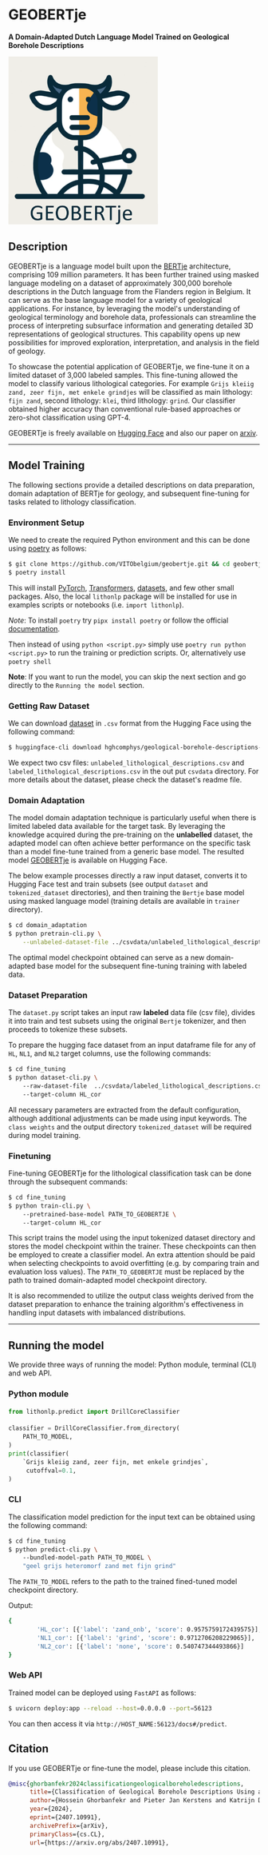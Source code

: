 # GEOBERTje
**A Domain-Adapted Dutch Language Model Trained on Geological Borehole Descriptions**

<img src="https://raw.githubusercontent.com/hghcomphys/hghcomphys.github.io/master/assets/urls/GEOBERTJE.png" width="300">


## Description 
GEOBERTje is a language model built upon the [BERTje](https://github.com/wietsedv/bertje) architecture, comprising 109 million parameters. It has been further trained using masked language modeling on a dataset of approximately 300,000 borehole descriptions in the Dutch language from the Flanders region in Belgium. It can serve as the base language model for a variety of geological applications. For instance, by leveraging the model's understanding of geological terminology and borehole data, professionals can streamline the process of interpreting subsurface information and generating detailed 3D representations of geological structures. 
This capability opens up new possibilities for improved exploration, interpretation, and analysis in the field of geology. 

To showcase the potential application of GEOBERTje, we fine-tune it on a limited dataset of 3,000 labeled samples. This fine-tuning allowed the model to classify various lithological categories.
For example `Grijs kleiig zand, zeer fijn, met enkele grindjes` will be classified as main lithology: `fijn zand`, second lithology: `klei`, third lithology: `grind`.
Our classifier obtained higher accuracy than conventional rule-based approaches or zero-shot classification using GPT-4.

GEOBERTje is freely available on [Hugging Face](https://huggingface.co/hghcomphys/geobertje-base-dutch-uncased) and also our paper on [arxiv](https://arxiv.org/abs/2407.10991).

---

## Model Training
The following sections provide a detailed descriptions on data preparation, domain adaptation of BERTje for geology, and subsequent fine-tuning for tasks related to lithology classification.

### Environment Setup
We need to create the required Python environment and this can be done using [poetry](https://python-poetry.org/) as follows:

```bash
$ git clone https://github.com/VITObelgium/geobertje.git && cd geobertje
$ poetry install  
```
This will install [PyTorch](https://pytorch.org/get-started/locally/), [Transformers](https://pypi.org/project/transformers/), [datasets](https://pypi.org/project/datasets/), and few other small packages. Also, the local `lithonlp` package will be installed for use in examples scripts or notebooks (i.e. `import lithonlp`). 

_Note_: To install `poetry` try `pipx install poetry` or follow the official [documentation](https://python-poetry.org/docs/#installation). 

Then instead of using `python <script.py>` simply use `poetry run python <script.py>` to run the training or prediction scripts. Or, alternatively use `poetry shell`

__Note__: If you want to run the model, you can skip the next section and go directly to the `Running the model` section. 

### Getting Raw Dataset 
We can download [dataset](https://huggingface.co/datasets/hghcomphys/geological-borehole-descriptions-dutch) in `.csv` format from the Hugging Face using the following command:
```bash
$ huggingface-cli download hghcomphys/geological-borehole-descriptions-dutch --repo-type dataset --local-dir csvdata
```
We expect two csv files: `unlabeled_lithological_descriptions.csv` and `labeled_lithological_descriptions.csv` in the out put `csvdata` directory.
For more details about the dataset, please check the dataset's readme file.


### Domain Adaptation
The model domain adaptation technique is particularly useful when there is limited labeled data available for the target task. By leveraging the knowledge acquired during the pre-training on the **unlabelled** dataset, the adapted model can often achieve better performance on the specific task than a model fine-tune trained from a generic base model. The resulted model [GEOBERTje](https://huggingface.co/hghcomphys/geobertje-base-dutch-uncased) is available on Hugging Face.

The below example processes directly a raw input dataset, converts it to Hugging Face test and train subsets (see output `dataset`  and `tokenized_dataset` directories), and then training the `Bertje` base model using masked language model (training details are available in `trainer` directory). 
```bash
$ cd domain_adaptation
$ python pretrain-cli.py \
    --unlabeled-dataset-file ../csvdata/unlabeled_lithological_descriptions.csv
```
The optimal model checkpoint obtained can serve as a new domain-adapted base model for the subsequent fine-tuning training with labeled data.

### Dataset Preparation
The `dataset.py` script takes an input raw **labeled** data file (csv file), divides it into train and test subsets using the original `Bertje` tokenizer, and then proceeds to tokenize these subsets. 

To prepare the hugging face dataset from an input dataframe file for any of `HL`, `NL1`, and `NL2` target columns, use the following commands:
```bash
$ cd fine_tuning
$ python dataset-cli.py \ 
    --raw-dataset-file  ../csvdata/labeled_lithological_descriptions.csv \ 
    --target-column HL_cor 
```
All necessary parameters are extracted from the default configuration, although additional adjustments can be made using input keywords. 
The `class weights` and the output directory `tokenized_dataset` will be required during model training.

### Finetuning
Fine-tuning GEOBERTje for the lithological classification task can be done through the subsequent commands:
```bash
$ cd fine_tuning
$ python train-cli.py \ 
    --pretrained-base-model PATH_TO_GEOBERTJE \ 
    --target-column HL_cor 
```
This script trains the model using the input tokenized dataset directory and stores the model checkpoint within the trainer. 
These checkpoints can then be employed to create a classifier model. 
An extra attention should be paid when selecting checkpoints to avoid overfitting (e.g. by comparing train and evaluation loss values).
The `PATH_TO_GEOBERTJE` must be replaced by the path to trained domain-adapted model checkpoint directory.  

It is also recommended to utilize the output class weights derived from the dataset preparation to enhance the training algorithm's effectiveness in handling input datasets with imbalanced distributions.

---

## Running the model
We provide three ways of running the model: Python module, terminal (CLI) and web API.

### Python module
```python
from lithonlp.predict import DrillCoreClassifier

classifier = DrillCoreClassifier.from_directory(
    PATH_TO_MODEL,
)
print(classifier(
    `Grijs kleiig zand, zeer fijn, met enkele grindjes`,
     cutoffval=0.1,
)
```

### CLI
The classification model prediction for the input text can be obtained using the following command:
```bash
$ cd fine_tuning
$ python predict-cli.py \ 
    --bundled-model-path PATH_TO_MODEL \ 
    "geel grijs heteromorf zand met fijn grind"   
```
The `PATH_TO_MODEL` refers to the path to the trained fined-tuned model checkpoint directory. 

Output:
```bash
{
        'HL_cor': [{'label': 'zand_onb', 'score': 0.9575759172439575}], 
        'NL1_cor': [{'label': 'grind', 'score': 0.9712706208229065}], 
        'NL2_cor': [{'label': 'none', 'score': 0.540747344493866}]
}
```

### Web API
Trained model can be deployed using `FastAPI` as follows: 
```bash
$ uvicorn deploy:app --reload --host=0.0.0.0 --port=56123
```
You can then access it via `http://HOST_NAME:56123/docs#/predict`.

## Citation
If you use GEOBERTje or fine-tune the model, please include this citation.
```bibtex
@misc{ghorbanfekr2024classificationgeologicalboreholedescriptions,
      title={Classification of Geological Borehole Descriptions Using a Domain Adapted Large Language Model}, 
      author={Hossein Ghorbanfekr and Pieter Jan Kerstens and Katrijn Dirix},
      year={2024},
      eprint={2407.10991},
      archivePrefix={arXiv},
      primaryClass={cs.CL},
      url={https://arxiv.org/abs/2407.10991}, 
```

